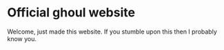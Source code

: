 # Official ghoul website
Welcome, just made this website. If you stumble upon this then I probably know you.